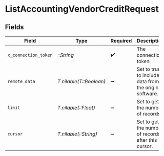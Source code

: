 # ListAccountingVendorCreditRequest


## Fields

| Field                                                   | Type                                                    | Required                                                | Description                                             | Example                                                 |
| ------------------------------------------------------- | ------------------------------------------------------- | ------------------------------------------------------- | ------------------------------------------------------- | ------------------------------------------------------- |
| `x_connection_token`                                    | *::String*                                              | :heavy_check_mark:                                      | The connection token                                    |                                                         |
| `remote_data`                                           | *T.nilable(T::Boolean)*                                 | :heavy_minus_sign:                                      | Set to true to include data from the original software. | true                                                    |
| `limit`                                                 | *T.nilable(::Float)*                                    | :heavy_minus_sign:                                      | Set to get the number of records.                       | 10                                                      |
| `cursor`                                                | *T.nilable(::String)*                                   | :heavy_minus_sign:                                      | Set to get the number of records after this cursor.     | 1b8b05bb-5273-4012-b520-8657b0b90874                    |